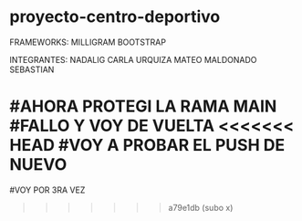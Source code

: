 # proyecto-centro-deportivo
FRAMEWORKS:
MILLIGRAM
BOOTSTRAP

INTEGRANTES:
NADALIG CARLA
URQUIZA MATEO
MALDONADO SEBASTIAN

#AHORA PROTEGI LA RAMA MAIN
#FALLO Y VOY DE VUELTA
<<<<<<< HEAD
#VOY A PROBAR EL PUSH DE NUEVO
=======
#VOY POR 3RA VEZ
>>>>>>> a79e1db (subo x)
